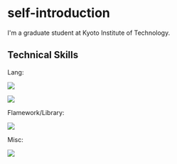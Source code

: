 # self-introduction
I'm a graduate student at Kyoto Institute of Technology.

## Technical Skills
Lang: 

![](https://skillicons.dev/icons?i=c,cs,py,java)

![](https://skillicons.dev/icons?i=html,css,latex)

Flamework/Library:

![](https://skillicons.dev/icons?i=nuxtjs,vue,vuetify)

Misc:

![](https://skillicons.dev/icons?i=vscode,linux,git,github,unity,blender)

